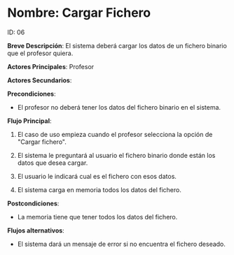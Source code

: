 # Nombre: Cargar Fichero

ID: 06

**Breve Descripción**: El sistema deberá cargar los datos de un fichero binario que el profesor quiera.

**Actores Principales**: Profesor

**Actores Secundarios**: 

**Precondiciones**:

   * El profesor no deberá tener los datos del fichero binario en el sistema.

**Flujo Principal**:

   1. El caso de uso empieza cuando el profesor selecciona la opción de "Cargar fichero".

   2. El sistema le preguntará al usuario el fichero binario donde están los datos que desea cargar.

   3. El usuario le indicará cual es el fichero con esos datos.

   4. El sistema carga en memoria todos los datos del fichero.

**Postcondiciones**:

   * La memoria tiene que tener todos los datos del fichero.

**Flujos alternativos**:

   * El sistema dará un mensaje de error si no encuentra el fichero deseado.
